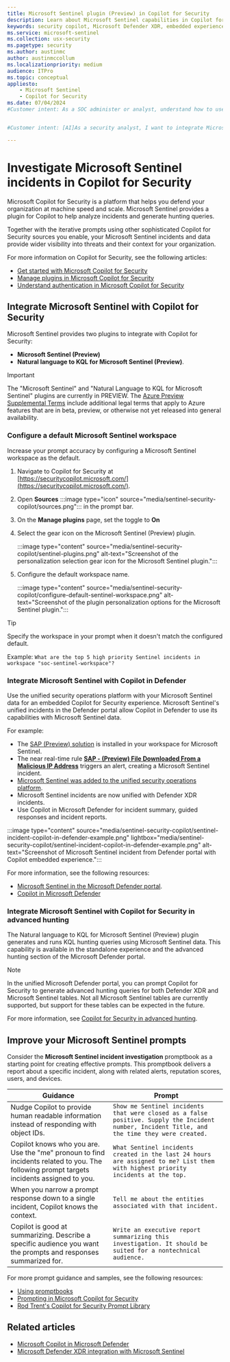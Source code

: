 ```yaml
---
title: Microsoft Sentinel plugin (Preview) in Copilot for Security
description: Learn about Microsoft Sentinel capabilities in Copilot for Security. Understand the best prompts to use and how to get timely, accurate results for natural language to KQL.
keywords: security copilot, Microsoft Defender XDR, embedded experience, incident summary, query assistant, incident report, incident response automated, automatic incident response, summarize incidents, summarize incident report, plugins, Microsoft plugins, preinstalled plugins, Microsoft Copilot for Security, Copilot for Security, Microsoft Defender, Copilot in Sentinel, NL2KQL, natural language to KQL, generate queries
ms.service: microsoft-sentinel
ms.collection: usx-security
ms.pagetype: security
ms.author: austinmc
author: austinmccollum
ms.localizationpriority: medium
audience: ITPro
ms.topic: conceptual
appliesto:
    - Microsoft Sentinel
    - Copilot for Security
ms.date: 07/04/2024
#Customer intent: As a SOC administer or analyst, understand how to use Microsoft Sentinel data with Copilot for Security.


#Customer intent: [AI]As a security analyst, I want to integrate Microsoft Sentinel with Copilot for Security so that I can efficiently investigate incidents and generate advanced hunting queries.

---
```


# Investigate Microsoft Sentinel incidents in Copilot for Security

Microsoft Copilot for Security is a platform that helps you defend your organization at machine speed and scale. Microsoft Sentinel provides a plugin for Copilot to help analyze incidents and generate hunting queries.

Together with the iterative prompts using other sophisticated Copilot for Security sources you enable, your Microsoft Sentinel incidents and data provide wider visibility into threats and their context for your organization.

For more information on Copilot for Security, see the following articles:
- [Get started with Microsoft Copilot for Security](/copilot/security/get-started-security-copilot)
- [Manage plugins in Microsoft Copilot for Security](/copilot/security/manage-plugins#turn-plugins-on-or-off)
- [Understand authentication in Microsoft Copilot for Security](/copilot/security/authentication)

## Integrate Microsoft Sentinel with Copilot for Security

Microsoft Sentinel provides two plugins to integrate with Copilot for Security:
- **Microsoft Sentinel (Preview)**
- **Natural language to KQL for Microsoft Sentinel (Preview)**.

> [!IMPORTANT]
> The "Microsoft Sentinel" and "Natural Language to KQL for Microsoft Sentinel" plugins are currently in PREVIEW. The [Azure Preview Supplemental Terms](https://azure.microsoft.com/support/legal/preview-supplemental-terms/) include additional legal terms that apply to Azure features that are in beta, preview, or otherwise not yet released into general availability.
>

### Configure a default Microsoft Sentinel workspace

Increase your prompt accuracy by configuring a Microsoft Sentinel workspace as the default.

1. Navigate to Copilot for Security at [https://securitycopilot.microsoft.com/](https://securitycopilot.microsoft.com/).

1. Open **Sources** :::image type="icon" source="media/sentinel-security-copilot/sources.png"::: in the prompt bar.

1. On the **Manage plugins** page, set the toggle to **On**

1. Select the gear icon on the Microsoft Sentinel (Preview) plugin.

   :::image type="content" source="media/sentinel-security-copilot/sentinel-plugins.png" alt-text="Screenshot of the personalization selection gear icon for the Microsoft Sentinel plugin.":::

1. Configure the default workspace name.

   :::image type="content" source="media/sentinel-security-copilot/configure-default-sentinel-workspace.png" alt-text="Screenshot of the plugin personalization options for the Microsoft Sentinel plugin.":::

> [!TIP]
> Specify the workspace in your prompt when it doesn't match the configured default.
> 
> Example: `What are the top 5 high priority Sentinel incidents in workspace "soc-sentinel-workspace"?`

### Integrate Microsoft Sentinel with Copilot in Defender

Use the unified security operations platform with your Microsoft Sentinel data for an embedded Copilot for Security experience. Microsoft Sentinel's unified incidents in the Defender portal allow Copilot in Defender to use its capabilities with Microsoft Sentinel data.

For example:

- The [SAP (Preview) solution]() is installed in your workspace for Microsoft Sentinel.
- The near real-time rule [**SAP - (Preview) File Downloaded From a Malicious IP Address**](sap/sap-solution-security-content.md#data-exfiltration) triggers an alert, creating a Microsoft Sentinel incident.
- [Microsoft Sentinel was added to the unified security operations platform](/defender-xdr/microsoft-sentinel-onboard).
- Microsoft Sentinel incidents are now unified with Defender XDR incidents.
- Use Copilot in Microsoft Defender for incident summary, guided responses and incident reports.

:::image type="content" source="media/sentinel-security-copilot/sentinel-incident-copilot-in-defender-example.png" lightbox="media/sentinel-security-copilot/sentinel-incident-copilot-in-defender-example.png" alt-text="Screenshot of Microsoft Sentinel incident from Defender portal with Copilot embedded experience.":::

For more information, see the following resources:

- [Microsoft Sentinel in the Microsoft Defender portal](microsoft-sentinel-defender-portal.md#new-and-improved-capabilities).
- [Copilot in Microsoft Defender](/defender-xdr/security-copilot-in-microsoft-365-defender)

### Integrate Microsoft Sentinel with Copilot for Security in advanced hunting

The Natural language to KQL for Microsoft Sentinel (Preview) plugin generates and runs KQL hunting queries using Microsoft Sentinel data. This capability is available in the standalone experience and the advanced hunting section of the Microsoft Defender portal.

> [!NOTE]
> In the unified Microsoft Defender portal, you can prompt Copilot for Security to generate advanced hunting queries for both Defender XDR and Microsoft Sentinel tables. Not all Microsoft Sentinel tables are currently supported, but support for these tables can be expected in the future.

For more information, see [Copilot for Security in advanced hunting](/defender-xdr/advanced-hunting-security-copilot).

## Improve your Microsoft Sentinel prompts

Consider the **Microsoft Sentinel incident investigation** promptbook as a starting point for creating effective prompts. This promptbook delivers a report about a specific incident, along with related alerts, reputation scores, users, and devices.

| Guidance | Prompt |
|---|---|
|Nudge Copilot to provide human readable information instead of responding with object IDs. |`Show me Sentinel incidents that were closed as a false positive. Supply the Incident number, Incident Title, and the time they were created.`|
|Copilot knows who you are. Use the "me" pronoun to find incidents related to you. The following prompt targets incidents assigned to you. |`What Sentinel incidents created in the last 24 hours are assigned to me? List them with highest priority incidents at the top.` |
|When you narrow a prompt response down to a single incident, Copilot knows the context.|`Tell me about the entities associated with that incident.`|
|Copilot is good at summarizing. Describe a specific audience you want the prompts and responses summarized for. |`Write an executive report summarizing this investigation. It should be suited for a nontechnical audience.`|

For more prompt guidance and samples, see the following resources:

- [Using promptbooks](/copilot/security/using-promptbooks)
- [Prompting in Microsoft Copilot for Security](/copilot/security/prompting-security-copilot)
- [Rod Trent's Copilot for Security Prompt Library](https://github.com/rod-trent/Copilot-for-Security/tree/main/Prompts)

## Related articles

- [Microsoft Copilot in Microsoft Defender](/defender-xdr/security-copilot-in-microsoft-365-defender)
- [Microsoft Defender XDR integration with Microsoft Sentinel](microsoft-365-defender-sentinel-integration.md)
